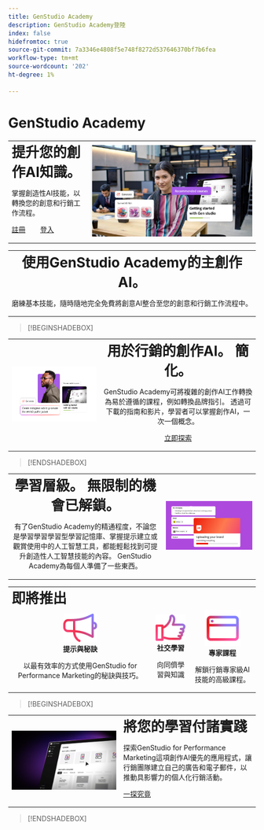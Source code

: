 ```yaml
---
title: GenStudio Academy
description: GenStudio Academy登陸
index: false
hidefromtoc: true
source-git-commit: 7a3346e4808f5e748f8272d537646370bf7b6fea
workflow-type: tm+mt
source-wordcount: '202'
ht-degree: 1%

---
```


# GenStudio Academy

<table>
 <tr style= "border: 0;">
  <td> <strong style= "font-size: 2em">提升您的創作AI知識。 </strong><p>掌握創造性AI技能，以轉換您的創意和行銷工作流程。 <p><a href="https://learningmanager.adobe.com/accountiplogin?ipId=16970&amp;accesskey=c4988oojirhb5" rel="noreferrer" target="_blank" class="spectrum-Button spectrum-Button--fill spectrum-Button--accent spectrum-Button--sizeM"><span class="spectrum-Button-label has-no-wrap">註冊</span></a>          <a href="https://genstudioacademy.adobelearningmanager.com/" rel="noreferrer" target="_blank" class="spectrum-Button spectrum-Button--fill spectrum-Button--accent spectrum-Button--sizeM"><span class="spectrum-Button-label has-no-wrap">登入</span></a></td>
  <td><img src="./assets/elevate-your-generative-ai-knowledge.png"></td>
 </tr>
</table>

<table>
 <tr style= "border: 0;">
  <td align="center">
    <strong style= "font-size: 2em">使用GenStudio Academy的主創作AI。</strong><p>磨練基本技能，隨時隨地完全免費將創意AI整合至您的創意和行銷工作流程中。
  </td>
 </tr>
</table>

>[!BEGINSHADEBOX]

<table>
 <tr style= "border: 0;">
  <td><img src="./assets/generative-ai-for-marketing-simplified.png"></td>
  <td align="center"> <strong style= "font-size: 2em">用於行銷的創作AI。 簡化。</strong><p> GenStudio Academy可將複雜的創作AI工作轉換為易於遵循的課程，例如轉換品牌指引。 透過可下載的指南和影片，學習者可以掌握創作AI，一次一個概念。<p><a href="https://learningmanager.adobe.com/accountiplogin?ipId=16970&amp;accesskey=c4988oojirhb5" rel="noreferrer" target="_blank" class="spectrum-Button spectrum-Button--fill spectrum-Button--accent spectrum-Button--sizeM"><span class="spectrum-Button-label has-no-wrap">立即探索</span></a></td>
 </tr>
</table>

>[!ENDSHADEBOX]

<table>
 <tr style= "border: 0;">
  <td align="center"> <strong style= "font-size: 2em">學習層級。 無限制的機會已解鎖。</strong><p>有了GenStudio Academy的精通程度，不論您是學習學習學習型學習記憶庫、掌握提示建立或觀賞使用中的人工智慧工具，都能輕鬆找到可提升創造性人工智慧技能的內容。 GenStudio Academy為每個人準備了一些東西。</td>
  <td><img src="./assets/levels-of-learning.png"></td>
 </tr>
</table>


<table>
 <tr style= "border: 0;colspan: 3;">
  <td colspan="3"> <strong style= "font-size: 2em;">即將推出</strong></td>
 </tr> 
 <tr style= "border: 0;colspan: 3;"> 
   <td align="Center">
      <img src="./assets/tips-and-tricks.png">
      <div>
      <strong>提示與秘訣</strong>
      </div>
      <p>
      以最有效率的方式使用GenStudio for Performance Marketing的秘訣與技巧。
      </p>
   </td>
   <td align="Center">
      <img src="./assets/social-learning.png">
      <div>
      <strong>社交學習</strong>
      </div>
      <p>
      向同儕學習與知識
      </p>
   </td>
   <td align="Center">
      <img src="./assets/expert-courses.png">
      <div>
      <strong>專家課程</strong>
      </div>
      <p>
      解鎖行銷專家級AI技能的高級課程。
      </p>
   </td>
 </tr>
</table>

>[!BEGINSHADEBOX]

<table>
    <tr></tr>
 <tr style= "border: 0;">
 <td><img src="./assets/put-your-learnings-into-practice.png"></td>
  <td> <strong style= "font-size: 2em">將您的學習付諸實踐</strong><p>探索GenStudio for Performance Marketing這項創作AI優先的應用程式，讓行銷團隊建立自己的廣告和電子郵件，以推動具影響力的個人化行銷活動。<p><a href="https://business.adobe.com/products/genstudio-for-performance-marketing.html" rel="noreferrer" target="_blank" class="spectrum-Button spectrum-Button--fill spectrum-Button--accent spectrum-Button--sizeM"><span class="spectrum-Button-label has-no-wrap">一探究竟</span></a></td>
 </tr>
    <tr></tr>
</table>

>[!ENDSHADEBOX]

<!--
## Heading 2 SHADEBOXES



<table>
 <tr style= "border: 0;">
  <td><img src="./assets/medium.png"></td>
  <td align="center"> <strong style= "font-size: 2em">Image left / Text right</strong><p> Bacon ipsum dolor amet tri-tip buffalo kevin landjaeger beef ribs pork loin, brisket doner sirloin. Buffalo pig sausage, leberkas sirloin ham meatball t-bone tenderloin. Jerky kevin landjaeger prosciutto, cupim capicola boudin. <p><a href="https://business.adobe.com/products/genstudio.htmlL" rel="noreferrer" target="_blank" class="spectrum-Button spectrum-Button--fill spectrum-Button--accent spectrum-Button--sizeM"><span class="spectrum-Button-label has-no-wrap">Explore Now</span></a></td>
 </tr>
</table>



<table>
 <tr style= "border: 0;colspan: 2;">
  <td> <strong style= "font-size: 2em">Coming soon to Genstudio Academy</strong></td>
 </tr> 
 <tr> 
    <td align="left"><img src="./assets/small.png"></td>
    <td align="center"><img src="./assets/small.png"></td>
    <td align="right"><img src="./assets/small.png"></td>
 </tr>
</table>

>[!BEGINSHADEBOX]

<table>
 <tr style= "border: 0;">
  <td> <strong style= "font-size: 2em">Adobe GenStudio Academy</strong><p> Become a Generative AI leader. Master the AI skills to transform your workflows and lead your industry forward. <p><a href="https://business.adobe.com/products/genstudio.htmlL" rel="noreferrer" target="_blank" class="spectrum-Button spectrum-Button--fill spectrum-Button--accent spectrum-Button--sizeM"><span class="spectrum-Button-label has-no-wrap">Register</span></a>&nbsp&nbsp&nbsp&nbsp&nbsp&nbsp&nbsp   <a href="https://business.adobe.com/products/genstudio.htmlL" rel="noreferrer" target="_blank" class="spectrum-Button spectrum-Button--fill spectrum-Button--accent spectrum-Button--sizeM"><span class="spectrum-Button-label has-no-wrap">Login</span></a></td>
  <td><img src="./assets/medium.png"></td>
 </tr>
</table>

>[!ENDSHADEBOX]

### Coming soon to Genstudio Academy

<table>
 <tr> 
    <td align="left"><img src="./assets/small.png"></td>
    <td align="center"><img src="./assets/small.png"></td>
    <td align="right"><img src="./assets/small.png"></td>
 </tr>
</table>




-->